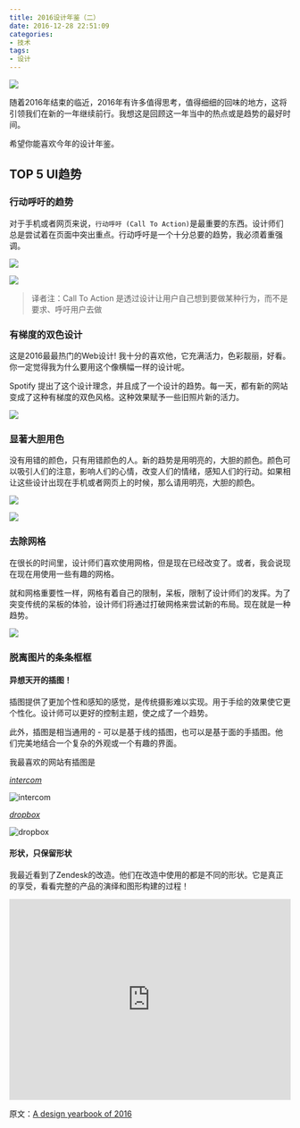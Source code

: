 ```yaml
---
title: 2016设计年鉴（二）
date: 2016-12-28 22:51:09
categories: 
- 技术
tags: 
- 设计
---
```


![](http://pics.naaln.com/blog/2019-01-14-032342.jpg)

随着2016年结束的临近，2016年有许多值得思考，值得细细的回味的地方，这将引领我们在新的一年继续前行。我想这是回顾这一年当中的热点或是趋势的最好时间。

希望你能喜欢今年的设计年鉴。

## TOP 5 UI趋势

### 行动呼吁的趋势

对于手机或者网页来说，`行动呼吁 (Call To Action)`是最重要的东西。设计师们总是尝试着在页面中突出重点。行动呼吁是一个十分总要的趋势，我必须着重强调。

![](http://pics.naaln.com/blog/2019-01-14-32343.jpg)

![](http://pics.naaln.com/blog/2019-01-14-032343.jpg)

> 译者注：Call To Action 是透过设计让用户自己想到要做某种行为，而不是要求、呼吁用户去做


### 有梯度的双色设计

这是2016最最热门的Web设计! 我十分的喜欢他，它充满活力，色彩靓丽，好看。你一定觉得我为什么要用这个像横幅一样的设计呢。

Spotify 提出了这个设计理念，并且成了一个设计的趋势。每一天，都有新的网站变成了这种有梯度的双色风格。这种效果赋予一些旧照片新的活力。

![](http://pics.naaln.com/blog/2019-01-14-032345.jpg)

### 显著大胆用色

没有用错的颜色，只有用错颜色的人。新的趋势是用明亮的，大胆的颜色。颜色可以吸引人们的注意，影响人们的心情，改变人们的情绪，感知人们的行动。如果相让这些设计出现在手机或者网页上的时候，那么请用明亮，大胆的颜色。

![](http://pics.naaln.com/blog/2019-01-14-032346.jpg)

![](http://pics.naaln.com/blog/2019-01-14-032347.jpg)

### 去除网格

在很长的时间里，设计师们喜欢使用网格，但是现在已经改变了。或者，我会说现在现在用使用一些有趣的网格。

就和网格重要性一样，网格有着自己的限制，呆板，限制了设计师们的发挥。为了突变传统的呆板的体验，设计师们将通过打破网格来尝试新的布局。现在就是一种趋势。

![](http://pics.naaln.com/blog/2019-01-14-032348.jpg)

### 脱离图片的条条框框

#### 异想天开的插图！

插图提供了更加个性和感知的感觉，是传统摄影难以实现。用于手绘的效果使它更个性化。设计师可以更好的控制主题，使之成了一个趋势。

此外，插图是相当通用的 - 可以是基于线的插图，也可以是基于面的手插图。他们完美地结合一个复杂的外观或一个有趣的界面。

我最喜欢的网站有插图是

*[intercom](https://www.intercom.com/)*

![intercom](http://pics.naaln.com/blog/2019-01-14-032349.jpg)

*[dropbox](https://www.dropbox.com/)*

![dropbox](http://pics.naaln.com/blog/2019-01-14-032350.jpg)

#### 形状，只保留形状

我最近看到了Zendesk的改造。他们在改造中使用的都是不同的形状。它是真正的享受，看看完整的产品的演绎和图形构建的过程！

<div class="video-container">
    <iframe frameborder="0" width="100%" height="360" src="https://v.qq.com/iframe/player.html?vid=c034322gql9&tiny=0&auto=0" allowfullscreen></iframe>
</div>


原文：[A design yearbook of 2016](https://uxplanet.org/a-design-yearbook-of-2016-22ff9c81bd8#.avxmvxojr)

